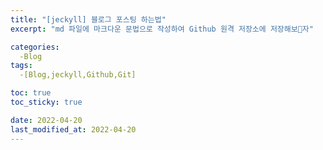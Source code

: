 ```yaml
---
title: "[jeckyll] 블로그 포스팅 하는법"
excerpt: "md 파일에 마크다운 문법으로 작성하여 Github 원격 저장소에 저장해보자"

categories:
  -Blog
tags:
  -[Blog,jeckyll,Github,Git]

toc: true
toc_sticky: true

date: 2022-04-20
last_modified_at: 2022-04-20
---
```

